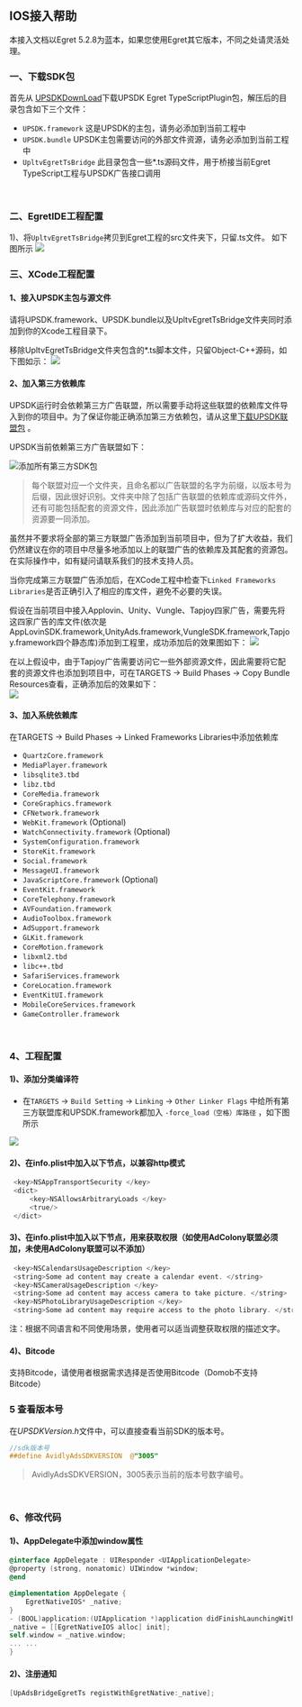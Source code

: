 ## IOS接入帮助

本接入文档以Egret 5.2.8为蓝本，如果您使用Egret其它版本，不同之处请灵活处理。

### 一、下载SDK包
首先从 [UPSDKDownLoad](http://docs.upltv.com/docs/show/13 "SDKDownLoad")下载UPSDK Egret TypeScriptPlugin包，解压后的目录包含如下三个文件：
- `UPSDK.framework` 这是UPSDK的主包，请务必添加到当前工程中
- `UPSDK.bundle` UPSDK主包需要访问的外部文件资源，请务必添加到当前工程中
- `UpltvEgretTsBridge` 此目录包含一些*.ts源码文件，用于桥接当前Egret TypeScript工程与UPSDK广告接口调用
</br>


### 二、EgretIDE工程配置

1)、将`UpltvEgretTsBridge`拷贝到Egret工程的src文件夹下，只留.ts文件。
如下图所示
![](http://docc.upltv.com/uploads/201809/5ba096f858faf_5ba096f8.png)
</br>
### 三、XCode工程配置

#### 1、接入UPSDK主包与源文件
请将UPSDK.framework、UPSDK.bundle以及UpltvEgretTsBridge文件夹同时添加到你的Xcode工程目录下。

移除UpltvEgretTsBridge文件夹包含的*.ts脚本文件，只留Object-C++源码，如下图如示：
![](http://docc.upltv.com/uploads/201809/5ba095754ee34_5ba09575.png)


#### 2、加入第三方依赖库
UPSDK运行时会依赖第三方广告联盟，所以需要手动将这些联盟的依赖库文件导入到你的项目中。为了保证你能正确添加第三方依赖包，请从这里[下载UPSDK联盟包](http://doc.upltv.com/en/master/chapters/chapter09.html "SDK第三方包下载") 。

UPSDK当前依赖第三方广告联盟如下：

![添加所有第三方SDK包](http://docc.upltv.com/uploads/201709/59afafb9143e9_59afafb9.png "添加所有第三方SDK包")

> 每个联盟对应一个文件夹，且命名都以广告联盟的名字为前缀，以版本号为后缀，因此很好识别。文件夹中除了包括广告联盟的依赖库或源码文件外，还有可能包括配套的资源文件，因此添加广告联盟时依赖库与对应的配套的资源要一同添加。

虽然并不要求将全部的第三方联盟广告添加到当前项目中，但为了扩大收益，我们仍然建议在你的项目中尽量多地添加以上的联盟广告的依赖库及其配套的资源包。在实际操作中，如有疑问请联系我们的技术支持人员。

当你完成第三方联盟广告添加后，在XCode工程中检查下`Linked Frameworks Libraries`是否正确引入了相应的库文件，避免不必要的失误。

假设在当前项目中接入Applovin、Unity、Vungle、Tapjoy四家广告，需要先将这四家广告的库文件(依次是AppLovinSDK.framework,UnityAds.framework,VungleSDK.framework,Tapjoy.framework四个静态库)添加到工程里，成功添加后的效果图如下：
![](http://docc.upltv.com/uploads/201804/5acc6644c33a5_5acc6644.png)

在以上假设中，由于Tapjoy广告需要访问它一些外部资源文件，因此需要将它配套的资源文件也添加到项目中，可在TARGETS → Build Phases → Copy Bundle Resources查看，正确添加后的效果如下：
<br>
![](http://docc.upltv.com/uploads/201804/5acc70803fec8_5acc7080.png)


#### 3、加入系统依赖库
在TARGETS → Build Phases → Linked Frameworks Libraries中添加依赖库
- `QuartzCore.framework`
- `MediaPlayer.framework`
- `libsqlite3.tbd`
- `libz.tbd`
- `CoreMedia.framework`
- `CoreGraphics.framework`
- `CFNetwork.framework`
- `WebKit.framework` (Optional)
- `WatchConnectivity.framework`	(Optional)
- `SystemConfiguration.framework`
- `StoreKit.framework`
- `Social.framework`
- `MessageUI.framework`
- `JavaScriptCore.framework`	(Optional)
- `EventKit.framework`
- `CoreTelephony.framework`
- `AVFoundation.framework`
- `AudioToolbox.framework`
- `AdSupport.framework`
- `GLKit.framework`
- `CoreMotion.framework`
- `libxml2.tbd`
- `libc++.tbd`
- `SafariServices.framework`
- `CoreLocation.framework`
- `EventKitUI.framework`
- `MobileCoreServices.framework`
- `GameController.framework`
<br>

### 4、工程配置
#### 1)、添加分类编译符

- 在`TARGETS` → `Build Setting` → `Linking` → `Other Linker Flags` 中给所有第三方联盟库和UPSDK.framework都加入 `-force_load（空格）库路径` ，如下图所示

![](http://docc.upltv.com/uploads/201809/5ba21766e18e1_5ba21766.png)

#### 2)、在info.plist中加入以下节点，以兼容http模式

```objective-c
 <key>NSAppTransportSecurity </key>
 <dict>
	 <key>NSAllowsArbitraryLoads </key>
	 <true/>
 </dict>
```

#### 3)、在info.plist中加入以下节点，用来获取权限（如使用AdColony联盟必须加，未使用AdColony联盟可以不添加）
```objective-c
 <key>NSCalendarsUsageDescription </key>
 <string>Some ad content may create a calendar event. </string>
 <key>NSCameraUsageDescription </key>
 <string>Some ad content may access camera to take picture. </string>
 <key>NSPhotoLibraryUsageDescription </key>
 <string>Some ad content may require access to the photo library. </string>
```

注：根据不同语言和不同使用场景，使用者可以适当调整获取权限的描述文字。
<br>

#### 4)、Bitcode
支持Bitcode，请使用者根据需求选择是否使用Bitcode（Domob不支持Bitcode）
<br>
### 5 查看版本号
在*UPSDKVersion.h*文件中，可以直接查看当前SDK的版本号。

```objective-c
//sdk版本号
##define AvidlyAdsSDKVERSION  @"3005"
```
> AvidlyAdsSDKVERSION，3005表示当前的版本号数字编号。
<br>

### 6、修改代码
#### 1)、AppDelegate中添加window属性
```objective-c
@interface AppDelegate : UIResponder <UIApplicationDelegate>
@property (strong, nonatomic) UIWindow *window;
@end

@implementation AppDelegate {
    EgretNativeIOS* _native;
}
- (BOOL)application:(UIApplication *)application didFinishLaunchingWithOptions:(NSDictionary *)launchOptions{
_native = [[EgretNativeIOS alloc] init];
self.window = _native.window;
... ...
}
```
#### 2)、注册通知
```objective-c
[UpAdsBridgeEgretTs registWithEgretNative:_native];
```
